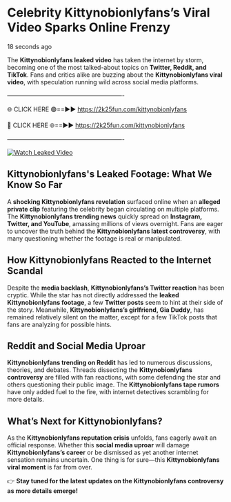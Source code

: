 # Celebrity Kittynobionlyfans’s Viral Video Sparks Online Frenzy

18 seconds ago

The **Kittynobionlyfans leaked video** has taken the internet by storm, becoming one of the most talked-about topics on **Twitter, Reddit, and TikTok**. Fans and critics alike are buzzing about the **Kittynobionlyfans viral video**, with speculation running wild across social media platforms.

———————————————————-

🌐 CLICK HERE 🟢==►► https://2k25fun.com/kittynobionlyfans

🔴 CLICK HERE 🌐==►► https://2k25fun.com/kittynobionlyfans

———————————————————-

[![Watch Leaked Video](https://miro.medium.com/v2/resize:fit:828/format:webp/1*cilzJN44JGOrTw9NJCrNHA.gif "Watch Leaked Video")](https://2k25fun.com/kittynobionlyfans)

## **Kittynobionlyfans's Leaked Footage: What We Know So Far**  
A **shocking Kittynobionlyfans revelation** surfaced online when an **alleged private clip** featuring the celebrity began circulating on multiple platforms. The **Kittynobionlyfans trending news** quickly spread on **Instagram, Twitter, and YouTube**, amassing millions of views overnight. Fans are eager to uncover the truth behind the **Kittynobionlyfans latest controversy**, with many questioning whether the footage is real or manipulated.  

## **How Kittynobionlyfans Reacted to the Internet Scandal**  
Despite the **media backlash**, **Kittynobionlyfans’s Twitter reaction** has been cryptic. While the star has not directly addressed the **leaked Kittynobionlyfans footage**, a few **Twitter posts** seem to hint at their side of the story. Meanwhile, **Kittynobionlyfans’s girlfriend, Gia Duddy**, has remained relatively silent on the matter, except for a few TikTok posts that fans are analyzing for possible hints.  

## **Reddit and Social Media Uproar**  
**Kittynobionlyfans trending on Reddit** has led to numerous discussions, theories, and debates. Threads dissecting the **Kittynobionlyfans controversy** are filled with fan reactions, with some defending the star and others questioning their public image. The **Kittynobionlyfans tape rumors** have only added fuel to the fire, with internet detectives scrambling for more details.  

## **What’s Next for Kittynobionlyfans?**  
As the **Kittynobionlyfans reputation crisis** unfolds, fans eagerly await an official response. Whether this **social media uproar** will damage **Kittynobionlyfans’s career** or be dismissed as yet another internet sensation remains uncertain. One thing is for sure—this **Kittynobionlyfans viral moment** is far from over.  

👉 **Stay tuned for the latest updates on the Kittynobionlyfans controversy as more details emerge!**  